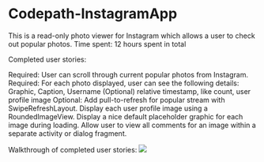 # Codepath-InstagramApp
This is a read-only photo viewer for Instagram which allows a user to check out popular photos.
Time spent: 12 hours spent in total

Completed user stories:

 Required: User can scroll through current popular photos from Instagram.
 Required: For each photo displayed, user can see the following details:
            Graphic, Caption, Username
            (Optional) relative timestamp, like count, user profile image
 Optional: Add pull-to-refresh for popular stream with SwipeRefreshLayout.
           Display each user profile image using a RoundedImageView.
           Display a nice default placeholder graphic for each image during loading.
           Allow user to view all comments for an image within a separate activity or dialog fragment.

Walkthrough of completed user stories:
<img src="https://cloud.githubusercontent.com/assets/11285573/9985431/d8d2763e-5fe0-11e5-8188-71461df221a7.gif">


